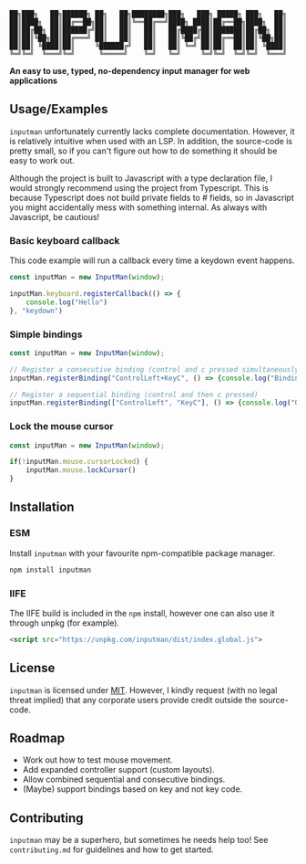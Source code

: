 
```
██╗███╗   ██╗██████╗ ██╗   ██╗████████╗███╗   ███╗ █████╗ ███╗   ██╗
██║████╗  ██║██╔══██╗██║   ██║╚══██╔══╝████╗ ████║██╔══██╗████╗  ██║
██║██╔██╗ ██║██████╔╝██║   ██║   ██║   ██╔████╔██║███████║██╔██╗ ██║
██║██║╚██╗██║██╔═══╝ ██║   ██║   ██║   ██║╚██╔╝██║██╔══██║██║╚██╗██║
██║██║ ╚████║██║     ╚██████╔╝   ██║   ██║ ╚═╝ ██║██║  ██║██║ ╚████║
╚═╝╚═╝  ╚═══╝╚═╝      ╚═════╝    ╚═╝   ╚═╝     ╚═╝╚═╝  ╚═╝╚═╝  ╚═══╝                                                                                  
```

**An easy to use, typed, no-dependency input manager for web applications** 



## Usage/Examples

`inputman` unfortunately currently lacks complete documentation. However, it is relatively intuitive when used with an LSP. In addition, the source-code is pretty small, so if you can't figure out how to do something it should be easy to work out. 

Although the project is built to Javascript with a type declaration file, I would strongly recommend using the project from Typescript. This is because Typescript does not build private fields to # fields, so in Javascript you might accidentally mess with something internal. As always with Javascript, be cautious!

### Basic keyboard callback
This code example will run a callback every time a keydown event happens.
```typescript
const inputMan = new InputMan(window);

inputMan.keyboard.registerCallback(() => {
    console.log("Hello")
}, "keydown")
```

### Simple bindings
```typescript
const inputMan = new InputMan(window);

// Register a consecutive binding (control and c pressed simultaneously)
inputMan.registerBinding("ControlLeft+KeyC", () => {console.log("Binding pressed")});

// Register a sequential binding (control and then c pressed)
inputMan.registerBinding(["ControlLeft", "KeyC"], () => {console.log("Other binding pressed")});
```

### Lock the mouse cursor

```typescript
const inputMan = new InputMan(window);

if(!inputMan.mouse.cursorLocked) {
    inputMan.mouse.lockCursor()
}
```


## Installation

### ESM

Install `inputman` with your favourite npm-compatible package manager.

```bash
npm install inputman
```

### IIFE

The IIFE build is included in the `npm` install, however one can also use it through unpkg (for example).

```html
<script src="https://unpkg.com/inputman/dist/index.global.js">
```
    
## License

`inputman` is licensed under [MIT](https://choosealicense.com/licenses/mit/). However, I kindly request (with no legal threat implied) that any corporate users provide credit outside the source-code. 


## Roadmap

- Work out how to test mouse movement.
- Add expanded controller support (custom layouts).
- Allow combined sequential and consecutive bindings.
- (Maybe) support bindings based on key and not key code.


## Contributing

`inputman` may be a superhero, but sometimes he needs help too! See `contributing.md` for guidelines and how to get started.

